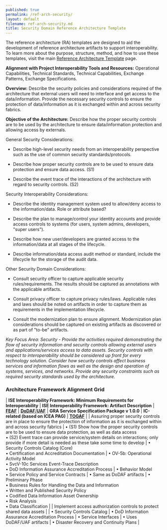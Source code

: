 ```yaml
---
published: true
permalink: /ref-arch-security/
layout: default
filename: ref-arch-security.md
title: Security Domain Reference Architecture Template
---
```


The reference architecture (RA) templates are designed to aid the development of reference architecture artifacts to support interoperability. To learn more about the purpose, structure, method, and how to use these templates, visit the main [Reference Architecture Template](/ref-arch-template) page.

**Alignment with Project Interoperability Tools and Resources:** Operational Capabilities, Technical Standards, Technical Capabilities, Exchange Patterns, Exchange Specifications.

**Overview:** Describe the security policies and considerations required of the architecture that external users will need to interface and get access to the data/information. Provide the necessary security controls to ensure the protection of data/information as it is exchanged within and across security fabrics.

**Objective of the Architecture:** Describe how the proper security controls are to be used by the architecture to ensure data/information protection and allowing access by externals.

General Security Considerations:

* Describe high-level security needs from an interoperability perspective such as the use of common security standards/protocols.

* Describe how proper security controls are to be used to ensure data protection and ensure data access. (S1)

* Describe the event trace of the interactions of the architecture with regard to security controls. (S2)

Security Interoperability Considerations:

* Describe the identity management system used to allow/deny access to the information/data. Role or attribute based?

* Describe the plan to manage/control your identity accounts and provide access controls to systems (for users, system admins, developers, "super users").

* Describe how new user/developers are granted access to the information/data at all stages of the lifecycle.

* Describe information/data access audit method or standard, include the lifecycle for the storage of the audit data.

Other Security Domain Considerations:

* Consult security officer to capture applicable security rules/requirements. The results should be captured as annotations with the applicable artifacts.

* Consult privacy officer to capture privacy rules/laws. Applicable rules and laws should be noted on artifacts in order to capture them as requirements in the implementation lifecycle.

* Consult the modernization plan to ensure alignment. Modernization plan considerations should be captured on existing artifacts as discovered or as part of "to-be" artifacts.

*Key Focus Area: Security - Provide the activities required demonstrating the flow of security information and security controls allowing external users and applications/services access to data assets. Security controls with respect to interoperability should be considered up front for every technology solution. Consider how security controls affect business services and information flows as well as the design and operation of systems, services, and networks. Provide any security constraints such as required security standards used by the architecture.*

### Architecture Framework Alignment Grid

| **ISE Interoperability Framework: Minimum Requirements for Interoperability** | **ISE Interoperability Framework: Artifact Description** | [**FEAF**](http://www.whitehouse.gov/sites/default/files/omb/assets/egov_docs/common_approach_to_federal_ea.pdf) | [**DoDAF**/**UAF**](http://dodcio.defense.gov/dodaf20.aspx) | **GRA Service Specification Package v 1.0.0** | **IC-related (based on ICEA PAG)** | [**TOGAF**](http://pubs.opengroup.org/architecture/togaf9-doc/arch/) |
| Assuring proper security controls are in place to ensure the protection of information as it is exchanged within and across security fabrics | • (S1) Show how the proper security controls are to be used to ensure data protection, as well as data access <br/> • (S2) Event trace can provide service/system details on interactions; only provide if more detail is needed as these take some time to develop | • Security Controls Catalog (Core) <br/> • Certification and Accreditation Documentation | • OV-5b: Operational Activity Model <br/> • SvcV-10c Services Event-Trace Description <br/> • DoD Information Assurance Accreditation Process | • Behavior Model <br/> • Service Policy and Service Contracts | • Same as DoDAF artifacts | • Preliminary Phase <br/> • Business Rules for Handling the Data and Information <br/> • Written and Published Security Policy <br/> • Codified Data Information Asset Ownership <br/> • Risk Analysis <br/> • Data Classification |
| Implement access authorization controls to protect shared data assets | | • Security Controls Catalog | • DoD Information Assurance Accreditation Process | • Service Interfaces | • Uses DoDAF/UAF artifacts | • Disaster Recovery and Continuity Plans |


